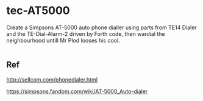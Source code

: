 # tec-AT5000
Create a Simpsons AT-5000 auto phone dialler using parts from TE14 Dialer and the TE-Dial-Alarm-2 driven by Forth code, then wardial the neighbourhood untill Mr Plod looses his cool.

![]()

## Ref
http://sellcom.com/phonedialer.html

https://simpsons.fandom.com/wiki/AT-5000_Auto-dialer

